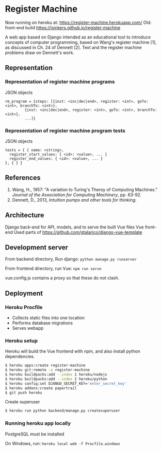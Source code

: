 # Register Machine

Now running on heroku at:
https://register-machine.herokuapp.com/
Old: front-end build
https://jsinkers.github.io/register-machine

A web app based on Django intended as an educational tool to introduce concepts
of computer programming, based on Wang's register machine [1], as discussed in
Ch. 24 of Dennett [2].  Text and the register machine problems draw on 
Dennett's work.    

## Representation 

### Representation of register machine programs

JSON objects
```
rm_program = {steps: [{inst: <inc|dec|end>, register: <int>, goTo: <int>, branchTo: <int>},
         {inst: <inc|dec|end>, register: <int>, goTo: <int>, branchTo: <int>},
         ...]}
```

         
### Representation of register machine program tests

JSON objects
```
tests = { { name: <string>,
  register_start_values: { <id>: <value>, ... }
  register_end_values: { <id>: <value>, ... }
}, { } }
```

## References

1. Wang, H., 1957: "A variation to Turing's Theroy of Computing Machines." *Journal
of the Association for Computing Machinery*, pp. 63-92. 
2. Dennett, D., 2013, *Intuition pumps and other tools for thinking.*


## Architecture

Django back-end for API, models, and to serve the built Vue files
Vue front-end
Used parts of https://github.com/gtalarico/django-vue-template

## Development server

From backend directory, Run django:
```python manage.py runserver```

From frontend directory, run Vue:
```npm run serve```

vue.config.js contains a proxy so that these do not clash.

## Deployment

### Heroku Procfile
* Collects static files into one location
* Performs database migrations
* Serves webapp

### Heroku setup

Heroku will build the Vue frontend with npm, and also install python dependencies.  

```bash
$ heroku apps:create register-machine
$ heroku git:remote -a register-machine
$ heroku buildpacks:add --index 1 heroku/nodejs
$ heroku buildpacks:add --index 2 heroku/python
$ heroku config:set DJANGO_SECRET_KEY='enter_secret_key'
$ heroku addons:create papertrail
$ git push heroku
```

Create superuser
```bash
$ heroku run python backend/manage.py createsuperuser
```

### Running heroku app locally

PostgreSQL must be installed

On Windows, run:
```heroku local web -f Procfile.windows```

